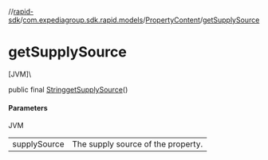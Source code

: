//[rapid-sdk](../../../index.md)/[com.expediagroup.sdk.rapid.models](../index.md)/[PropertyContent](index.md)/[getSupplySource](get-supply-source.md)

# getSupplySource

[JVM]\

public final [String](https://docs.oracle.com/javase/8/docs/api/java/lang/String.html)[getSupplySource](get-supply-source.md)()

#### Parameters

JVM

| | |
|---|---|
| supplySource | The supply source of the property. |
